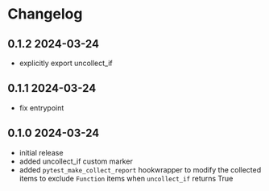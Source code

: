 # Changelog

## 0.1.2 2024-03-24
- explicitly export uncollect_if

## 0.1.1 2024-03-24
- fix entrypoint

## 0.1.0 2024-03-24
- initial release
- added uncollect_if custom marker
- added `pytest_make_collect_report` hookwrapper to modify the collected items to exclude `Function` items when `uncollect_if` returns True
